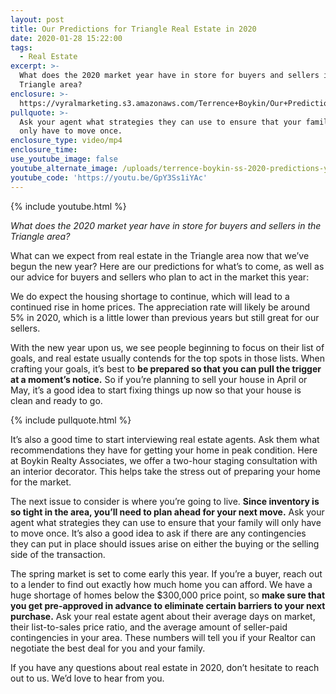 ```yaml
---
layout: post
title: Our Predictions for Triangle Real Estate in 2020
date: 2020-01-28 15:22:00
tags:
  - Real Estate
excerpt: >-
  What does the 2020 market year have in store for buyers and sellers in the
  Triangle area?
enclosure: >-
  https://vyralmarketing.s3.amazonaws.com/Terrence+Boykin/Our+Predictions+for+Triangle+Real+Estate+in+2020.mp4
pullquote: >-
  Ask your agent what strategies they can use to ensure that your family will
  only have to move once.
enclosure_type: video/mp4
enclosure_time:
use_youtube_image: false
youtube_alternate_image: /uploads/terrence-boykin-ss-2020-predictions-youtube-edit.jpg
youtube_code: 'https://youtu.be/GpY3Ss1iYAc'
---
```


{% include youtube.html %}

*What does the 2020 market year have in store for buyers and sellers in the Triangle area?*

What can we expect from real estate in the Triangle area now that we’ve begun the new year? Here are our predictions for what’s to come, as well as our advice for buyers and sellers who plan to act in the market this year:

We do expect the housing shortage to continue, which will lead to a continued rise in home prices. The appreciation rate will likely be around 5% in 2020, which is a little lower than previous years but still great for our sellers.

With the new year upon us, we see people beginning to focus on their list of goals, and real estate usually contends for the top spots in those lists. When crafting your goals, it’s best to **be prepared so that you can pull the trigger at a moment’s notice.** So if you’re planning to sell your house in April or May, it’s a good idea to start fixing things up now so that your house is clean and ready to go.

{% include pullquote.html %}

It’s also a good time to start interviewing real estate agents. Ask them what recommendations they have for getting your home in peak condition. Here at Boykin Realty Associates, we offer a two-hour staging consultation with an interior decorator. This helps take the stress out of preparing your home for the market.

The next issue to consider is where you’re going to live. **Since inventory is so tight in the area, you’ll need to plan ahead for your next move.** Ask your agent what strategies they can use to ensure that your family will only have to move once. It’s also a good idea to ask if there are any contingencies they can put in place should issues arise on either the buying or the selling side of the transaction.

The spring market is set to come early this year. If you’re a buyer, reach out to a lender to find out exactly how much home you can afford. We have a huge shortage of homes below the $300,000 price point, so **make sure that you get pre-approved in advance to eliminate certain barriers to your next purchase.** Ask your real estate agent about their average days on market, their list-to-sales price ratio, and the average amount of seller-paid contingencies in your area. These numbers will tell you if your Realtor can negotiate the best deal for you and your family.

If you have any questions about real estate in 2020, don’t hesitate to reach out to us. We’d love to hear from you.